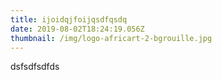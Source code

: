 ```yaml
---
title: ijoidqjfoijqsdfqsdq
date: 2019-08-02T18:24:19.056Z
thumbnail: /img/logo-africart-2-bgrouille.jpg
---
```

dsfsdfsdfds
